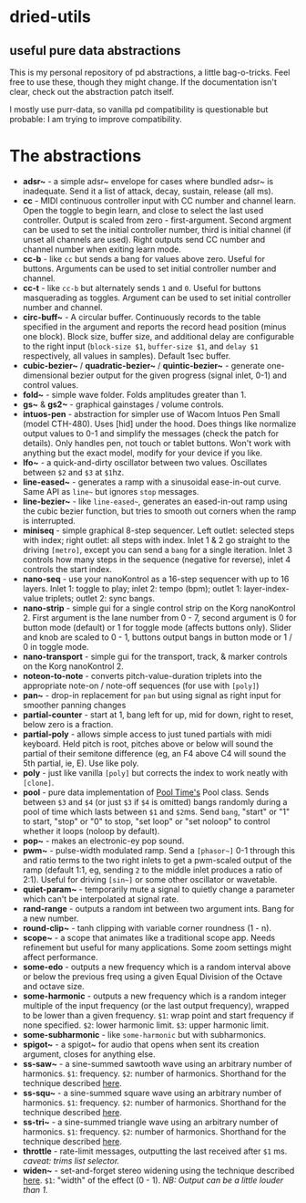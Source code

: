 
dried-utils
====

useful pure data abstractions
----

This is my personal repository of pd abstractions, a little bag-o-tricks. Feel free to use these, though they might change. If the documentation isn't clear, check out the abstraction patch itself.

I mostly use purr-data, so vanilla pd compatibility is questionable but probable: I am trying to improve compatibility.

# The abstractions

- **adsr~** - a simple adsr~ envelope for cases where bundled adsr~ is inadequate. Send it a list of attack, decay, sustain, release (all ms).
- **cc** - MIDI continuous controller input with CC number and channel learn. Open the toggle to begin learn, and close to select the last used controller. Output is scaled from zero - first-argument. Second argment can be used to set the initial controller number, third is initial channel (if unset all channels are used). Right outputs send CC number and channel number when exiting learn mode.
- **cc-b** - like `cc` but sends a bang for values above zero. Useful for buttons. Arguments can be used to set initial controller number and channel.
- **cc-t** - like `cc-b` but alternately sends `1` and `0`. Useful for buttons masquerading as toggles. Argument can be used to set initial controller number and channel.
- **circ-buff~** - A circular buffer. Continuously records to the table specified in the argument and reports the record head position (minus one block). Block size, buffer size, and additional delay are configurable to the right input (`block-size $1`, `buffer-size $1`, and `delay $1` respectively, all values in samples). Default 1sec buffer.
- **cubic-bezier~** / **quadratic-bezier~** / **quintic-bezier~** - generate one-dimensional bezier output for the given progress (signal inlet, 0-1) and control values.
- **fold~** - simple wave folder. Folds amplitudes greater than 1.
- **gs~** & **gs2~** - graphical gainstages / volume controls.
- **intuos-pen** - abstraction for simpler use of Wacom Intuos Pen Small (model CTH-480). Uses [hid] under the hood. Does things like normalize output values to 0-1 and simplify the messages (check the patch for details). Only handles pen, not touch or tablet buttons. Won't work with anything but the exact model, modify for your device if you like.
- **lfo~** - a quick-and-dirty oscillator between two values. Oscillates between `$2` and `$3` at `$1`hz.
- **line-eased~** - generates a ramp with a sinusoidal ease-in-out curve. Same API as `line~` but ignores `stop` messages.
- **line-bezier~** - like `line-eased~`, generates an eased-in-out ramp using the cubic bezier function, but tries to smooth out corners when the ramp is interrupted.
- **miniseq** - simple graphical 8-step sequencer. Left outlet: selected steps with index; right outlet: all steps with index. Inlet 1 & 2 go straight to the driving `[metro]`, except you can send a `bang` for a single iteration. Inlet 3 controls how many steps in the sequence (negative for reverse), inlet 4 controls the start index.
- **nano-seq** - use your nanoKontrol as a 16-step sequencer with up to 16 layers. Inlet 1: toggle to play; inlet 2: tempo (bpm); outlet 1: layer-index-value triplets; outlet 2: sync bangs.
- **nano-strip** - simple gui for a single control strip on the Korg nanoKontrol 2. First argument is the lane number from 0 - 7, second argument is 0 for button mode (default) or 1 for toggle mode (affects buttons only). Slider and knob are scaled to 0 - 1, buttons output bangs in button mode or 1 / 0 in toggle mode.
- **nano-transport** - simple gui for the transport, track, & marker controls on the Korg nanoKontrol 2.
- **noteon-to-note** - converts pitch-value-duration triplets into the appropriate note-on / note-off sequences (for use with `[poly]`)
- **pan~** - drop-in replacement for `pan` but using signal as right input for smoother panning changes
- **partial-counter** - start at 1, bang left for up, mid for down, right to reset, below zero is a fraction.
- **partial-poly** - allows simple access to just tuned partials with midi keyboard. Held pitch is root, pitches above or below will sound the partial of their semitone difference (eg, an F4 above C4 will sound the 5th partial, ie, E). Use like poly.
- **poly** - just like vanilla `[poly]` but corrects the index to work neatly with `[clone]`.
- **pool** - pure data implementation of [Pool Time's](https://gitlab.com/pool-time/pool-time) Pool class. Sends between `$3` and `$4` (or just `$3` if `$4` is omitted) bangs randomly during a pool of time which lasts between `$1` and `$2`ms. Send `bang`, "start" or "1" to start, "stop" or "0" to stop, "set loop" or "set noloop" to control whether it loops (noloop by default).
- **pop~** - makes an electronic-ey pop sound.
- **pwm~** - pulse-width modulated ramp. Send a `[phasor~]` 0-1 through this and ratio terms to the two right inlets to get a pwm-scaled output of the ramp (default 1:1, eg, sending `2` to the middle inlet produces a ratio of 2:1). Useful for driving `[sin~]` or some other oscillator or wavetable.
- **quiet-param~** - temporarily mute a signal to quietly change a parameter which can't be interpolated at signal rate.
- **rand-range** - outputs a random int between two argument ints. Bang for a new number.
- **round-clip~** - tanh clipping with variable corner roundness (1 - n).
- **scope~** - a scope that animates like a traditional scope app. Needs refinement but useful for many applications. Some zoom settings might affect performance.
- **some-edo** - outputs a new frequency which is a random interval above or below the previous freq using a given Equal Division of the Octave and octave size.
- **some-harmonic** - outputs a new frequency which is a random integer multiple of the input frequency (or the last output frequency), wrapped to be lower than a given frequency. `$1`: wrap point and start frequency if none specified. `$2`: lower harmonic limit. `$3`: upper harmonic limit.
- **some-subharmonic** - like `some-harmonic` but with subharmonics.
- **spigot~** - a spigot~ for audio that opens when sent its creation argument, closes for anything else.
- **ss-saw~** - a sine-summed sawtooth wave using an arbitrary number of harmonics. `$1`: frequency. `$2`: number of harmonics. Shorthand for the technique described [here](http://write.flossmanuals.net/pure-data/generating-waveforms/).
- **ss-squ~** - a sine-summed square wave using an arbitrary number of harmonics. `$1`: frequency. `$2`: number of harmonics. Shorthand for the technique described [here](http://write.flossmanuals.net/pure-data/generating-waveforms/).
- **ss-tri~** - a sine-summed triangle wave using an arbitrary number of harmonics. `$1`: frequency. `$2`: number of harmonics. Shorthand for the technique described [here](http://write.flossmanuals.net/pure-data/generating-waveforms/).
- **throttle** - rate-limit messages, outputting the last received after `$1` ms. _caveat: trims list selector._
- **widen~** - set-and-forget stereo widening using the technique described [here](https://www.reddit.com/r/audioengineering/comments/ba338a/heres_a_mixing_trick_stereo_widening_using_phase/). `$1`: "width" of the effect (0 - 1). _NB: Output can be a little louder than 1._

